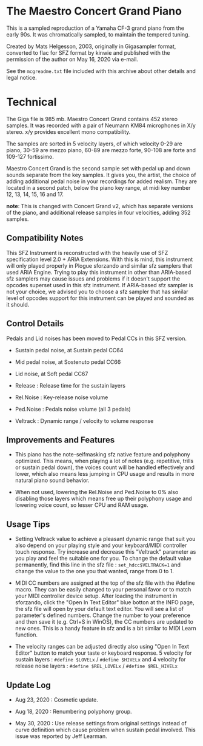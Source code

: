 # The Maestro Concert Grand Piano

This is a sampled reproduction of a Yamaha CF-3 grand
piano from the early 90s. It was chromatically sampled,
to maintain the tempered tuning.

Created by Mats Helgesson, 2003, originally in Gigasampler format, converted to
flac for SFZ format by kinwie and published with the permission of the author
on May 16, 2020 via e-mail.

See the `mcgreadme.txt` file included with this archive about other details and
legal notice.

# Technical

The Giga file is 985 mb.
Maestro Concert Grand contains 452 stereo samples.
It was recorded with a pair of Neumann KM84 microphones
in X/y stereo. x/y provides excellent mono compatibility.

The samples are sorted in 5 velocity layers, of which
velocity 0-29 are piano, 30-59 are mezzo piano, 60-89
are mezzo forte, 90-108 are forte and 109-127
fortissimo.

Maestro Concert Grand is the second sample set with pedal
up and down sounds separate from the key samples. It gives
you, the artist, the choice of adding additional pedal
noise in your recordings for added realism. They are
located in a second patch, below the piano key range, at
midi key number 12, 13, 14, 15, 16 and 17.

**note**: This is changed with Concert Grand v2, which has
separate versions of the piano, and additional release
samples in four velocities, adding 352 samples.



## Compatibility Notes

This SFZ Instrument is reconstructed with the heavily use of SFZ specification level 2.0 + ARIA Extensions. With this is mind, this instrument will only played properly in Plogue sforzando and similar sfz samplers that used ARIA Engine. Trying to play this instrument in other than ARIA-based sfz samplers may cause issues and problems if it doesn't support the opcodes superset used in this sfz instrument. If ARIA-based sfz sampler is not your choice, we advised you to choose a sfz sampler that has similar level of opcodes support for this instrument can be played and sounded as it should.

## Control Details

Pedals and Lid noises has been moved to Pedal CCs in this SFZ version.
- Sustain pedal noise, at Sustain pedal CC64
- Mid pedal noise, at Sostenuto pedal CC66
- Lid noise, at Soft pedal CC67

- Release : Release time for the sustain layers
- Rel.Noise : Key-release noise volume
- Ped.Noise : Pedals noise volume (all 3 pedals)
- Veltrack : Dynamic range / velocity to volume response

## Improvements and Features

- This piano has the note-selfmasking sfz native feature and polyphony optimized. This means, when playing a lot of notes (e.g. repetitive, trills or sustain pedal down), the voices count will be handled effectively and lower, which also means less jumping in CPU usage and results in more natural piano sound behavior.

- When not used, lowering the Rel.Noise and Ped.Noise to 0% also disabling those layers which means free up their polyphony usage and lowering voice count, so lesser CPU and RAM usage.

## Usage Tips

- Setting Veltrack value to achieve a pleasant dynamic range that suit you also depend on your playing style and your keyboard/MIDI controller touch response. Try increase and decrease this "Veltrack" parameter as you play and feel the suitable one for you. To change the default value permanently, find this line in the sfz file : `set_hdcc$VELTRACK=1` and change the value to the one you that wanted, range from 0 to 1.

- MIDI CC numbers are assigned at the top of the sfz file with the #define macro. They can be easily changed to your personal favor or to match your MIDI controller device setup. After loading the instrument in sforzando, click the "Open In Text Editor" blue botton at the INFO page, the sfz file will open by your default text editor. You will see a list of parameter's defined numbers. Change the number to your preference and then save it (e.g. Ctrl+S in WinOS), the CC numbers are updated to new ones. This is a handy feature in sfz and is a bit similar to MIDI Learn function.

- The velocity ranges can be adjusted directly also using "Open In Text Editor" button to match your taste or keyboard response. 5 velocity for sustain layers : `#define $LOVELx` /  `#define $HIVELx` and 4 velocity for release noise layers : `#define $REL_LOVELx` / `#define $REL_HIVELx`


## Update Log

- Aug 23, 2020 : Cosmetic update.

- Aug 18, 2020 : Renumbering polyphony group.

- May 30, 2020 : Use release settings from original settings instead of curve definition which cause problem when sustain pedal involved. This issue was reported by Jeff Learman.
